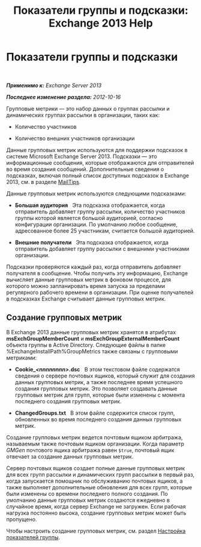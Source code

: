 ﻿---
title: 'Показатели группы и подсказки: Exchange 2013 Help'
TOCTitle: Показатели группы и подсказки
ms:assetid: 74a55072-4ba9-45bb-a18f-41afbf3de30b
ms:mtpsurl: https://technet.microsoft.com/ru-ru/library/JJ674302(v=EXCHG.150)
ms:contentKeyID: 50488230
ms.date: 04/30/2018
mtps_version: v=EXCHG.150
ms.translationtype: HT
---

# Показатели группы и подсказки

 

_**Применимо к:** Exchange Server 2013_

_**Последнее изменение раздела:** 2012-10-16_

Групповые метрики — это набор данных о группах рассылки и динамических группах рассылки в организации, таких как:

  - Количество участников

  - Количество внешних участников организации

Данные групповых метрик используются для поддержки подсказок в системе Microsoft Exchange Server 2013. Подсказки — это информационные сообщения, которые отображаются для отправителей во время создания сообщений. Дополнительные сведения о подсказках, включая полный список доступных подсказок в Exchange 2013, см. в разделе [MailTips](https://docs.microsoft.com/ru-ru/exchange/clients-and-mobile-in-exchange-online/mailtips/mailtips).

Данные групповых метрик используются следующими подсказками:

  - **Большая аудитория**   Эта подсказка отображается, когда отправитель добавляет группу рассылки, количество участников группы которой является большой аудиторией, согласно конфигурации организации. По умолчанию любое сообщение, адресованное более 25 участникам, считается большой аудиторией.

  - **Внешние получатели**   Эта подсказка отображается, когда отправитель добавляет группу рассылки с внешними участниками организации.

Подсказки проверяются каждый раз, когда отправитель добавляет получателя в сообщение. Чтобы получить эту информацию, Exchange вычисляет данные групповых метрик в фоновом процессе, для которого можно запланировать время запуска за пределами регулярного рабочего времени в организации. При оценке получателей в подсказках Exchange считывает данные групповых метрик.

## Создание групповых метрик

В Exchange 2013 данные групповых метрик хранятся в атрибутах **msExchGroupMemberCount** и **msExchGroupExternalMemberCount** объекта группы в Active Directory. Следующие файлы в папке %ExchangeInstallPath%GroupMetrics также связаны с групповыми метриками:

  - **Cookie\_*\<nnnnnnnn\>*.dsc**   В этом текстовом файле содержатся сведения о сервере почтовых ящиков, который служит для создания данных групповых метрик, а также последнее время успешного создания групповых метрик. Это позволяет создавать данные групповых метрик для групп, которые были изменены с момента последнего создания групповых метрик.

  - **ChangedGroups.txt**   В этом файле содержится список групп, обновленных во время последнего создания данных групповых метрик.

Создание групповых метрик ведется почтовым ящиком арбитража, называемым также почтовым ящиком организации. Когда параметр *GMGen* почтового ящика арбитража равен `$true`, почтовый ящик отвечает за создание данных групповых метрик.

Сервер почтовых ящиков создает полные данные групповых метрик для всех групп рассылки и динамических групп рассылки в первый раз, когда запускается помощник по обслуживанию почтовых ящиков, а также выполняет дополнительные обновления для всех групп, которые были изменены со времени последнего полного создания. По умолчанию данные групповых метрик создаются ежедневно в случайное время, когда сервер Exchange не загружен. Если рабочая нагрузка постоянно высока, создание групповых метрик может быть пропущено.

Чтобы настроить создание групповых метрик, см. раздел [Настройка показателей группы](configure-group-metrics-exchange-2013-help.md).

